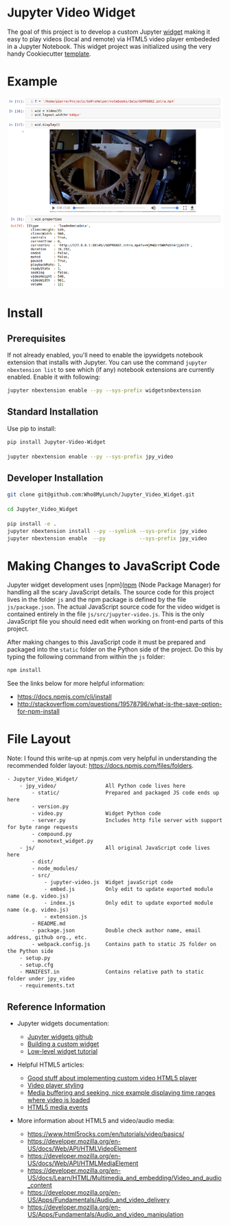 # Jupyter Video Widget

The goal of this project is to develop a custom Jupyter [widget](https://github.com/ipython/ipywidgets) making it easy to play videos (local and remote) via HTML5 video player embededed in a Jupyter Notebook. This widget project was initialized using the very handy Cookiecutter [template](https://github.com/jupyter-widgets/widget-cookiecutter).


# Example

![example](example.png)


# Install

## Prerequisites

If not already enabled, you'll need to enable the ipywidgets notebook extension that installs with Jupyter.  You can use the command `jupyter nbextension list` to see which (if any) notebook extensions are currently enabled.  Enable it with following:

```bash
jupyter nbextension enable --py --sys-prefix widgetsnbextension
```


## Standard Installation

Use pip to install:

```bash
pip install Jupyter-Video-Widget

jupyter nbextension enable --py --sys-prefix jpy_video
```

## Developer Installation

```bash
git clone git@github.com:Who8MyLunch/Jupyter_Video_Widget.git

cd Jupyter_Video_Widget

pip install -e .
jupyter nbextension install --py --symlink --sys-prefix jpy_video
jupyter nbextension enable  --py           --sys-prefix jpy_video
```


# Making Changes to JavaScript Code

Jupyter widget development uses [npm]([npm](https://docs.npmjs.com/getting-started/what-is-npm) (Node Package Manager) for handling all the scary JavaScript details. The source code for this project lives in the folder `js` and the npm package is defined by the file `js/package.json`.  The actual JavaScript source code for the video widget is contained entirely in the file `js/src/jupyter-video.js`.  This is the only JavaScript file you should need edit when working on front-end parts of this project.

After making changes to this JavaScript code it must be prepared and packaged into the `static` folder on the Python side of the project.  Do this by typing the following command from within the `js` folder:

```bash
npm install
```

See the links below for more helpful information:
- https://docs.npmjs.com/cli/install
- http://stackoverflow.com/questions/19578796/what-is-the-save-option-for-npm-install


# File Layout

Note: I found this write-up at npmjs.com very helpful in understanding the recommended folder layout: https://docs.npmjs.com/files/folders.

    - Jupyter_Video_Widget/
        - jpy_video/                All Python code lives here
            - static/               Prepared and packaged JS code ends up here
            - version.py
            - video.py              Widget Python code
            - server.py             Includes http file server with support for byte range requests
            - compound.py
            - monotext_widget.py
        - js/                       All original JavaScript code lives here
            - dist/
            - node_modules/
            - src/
                - jupyter-video.js  Widget javaScript code
                - embed.js          Only edit to update exported module name (e.g. video.js)
                - index.js          Only edit to update exported module name (e.g. video.js)
                - extension.js
            - README.md
            - package.json          Double check author name, email address, github org., etc.
            - webpack.config.js     Contains path to static JS folder on the Python side
        - setup.py
        - setup.cfg
        - MANIFEST.in               Contains relative path to static folder under jpy_video
        - requirements.txt


## Reference Information

- Jupyter widgets documentation:
    - [Jupyter widgets github](https://github.com/ipython/ipywidgets)
    - [Building a custom widget](https://ipywidgets.readthedocs.io/en/latest/examples/Widget%20Custom.html)
    - [Low-level widget tutorial](https://ipywidgets.readthedocs.io/en/latest/examples/Widget%20Low%20Level.html)

- Helpful HTML5 articles:
    - [Good stuff about implementing custom video HTML5 player](https://developer.mozilla.org/en-US/Apps/Fundamentals/Audio_and_video_delivery/cross_browser_video_player)
    - [Video player styling](https://developer.mozilla.org/en-US/Apps/Fundamentals/Audio_and_video_delivery/Video_player_styling_basics)
    - [Media buffering and seeking, nice example displaying time ranges where video is loaded](https://developer.mozilla.org/en-US/Apps/Fundamentals/Audio_and_video_delivery/buffering_seeking_time_ranges)
    - [HTML5 media events](https://www.w3.org/2010/05/video/mediaevents.html)

- More information about HTML5 and video/audio media:
    - https://www.html5rocks.com/en/tutorials/video/basics/
    - https://developer.mozilla.org/en-US/docs/Web/API/HTMLVideoElement
    - https://developer.mozilla.org/en-US/docs/Web/API/HTMLMediaElement
    - https://developer.mozilla.org/en-US/docs/Learn/HTML/Multimedia_and_embedding/Video_and_audio_content
    - https://developer.mozilla.org/en-US/Apps/Fundamentals/Audio_and_video_delivery
    - https://developer.mozilla.org/en-US/Apps/Fundamentals/Audio_and_video_manipulation
